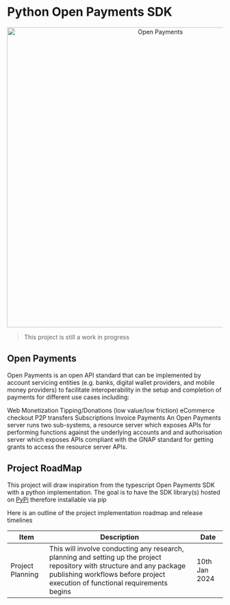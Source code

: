 # Python Open Payments SDK

<p align="center">
  <img src="https://raw.githubusercontent.com/interledger/open-payments/main/docs/public/img/logo.svg" width="700" alt="Open Payments">
</p>

> This project is still a work in progress

## Open Payments
Open Payments is an open API standard that can be implemented by account servicing entities (e.g. banks, digital wallet providers, and mobile money providers) to facilitate interoperability in the setup and completion of payments for different use cases including:

Web Monetization
Tipping/Donations (low value/low friction)
eCommerce checkout
P2P transfers
Subscriptions
Invoice Payments
An Open Payments server runs two sub-systems, a resource server which exposes APIs for performing functions against the underlying accounts and and authorisation server which exposes APIs compliant with the GNAP standard for getting grants to access the resource server APIs.

## Project RoadMap
This project will draw inspiration from the typescript Open Payments SDK with a python implementation. The goal is to have the SDK library(s) hosted on [PyPi](https://pypi.org/) therefore installable via pip

Here is an outline of the project implementation roadmap and release timelines

|Item | Description| Date |
|-----|------------|-------|
|Project Planning|This will involve conducting any research, planning and setting up the project repository with structure and any package publishing workflows before project execution of functional requirements begins | 10th Jan 2024|




